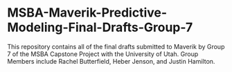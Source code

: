 # MSBA-Maverik-Predictive-Modeling-Final-Drafts-Group-7
This repository contains all of the final drafts submitted to Maverik by Group 7 of the MSBA Capstone Project with the University of Utah. Group Members include Rachel Butterfield, Heber Jenson, and Justin Hamilton.
